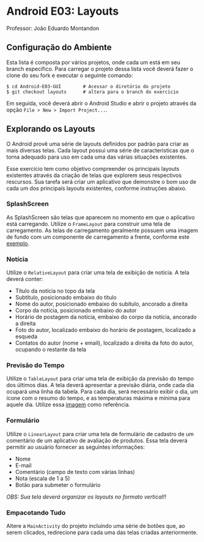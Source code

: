 # Android E03: Layouts

Professor: João Eduardo Montandon

## Configuração do Ambiente

Esta lista é composta por vários projetos, onde cada um está em seu branch específico. Para carregar o projeto dessa lista você deverá fazer o clone do seu fork e executar o seguinte comando:
```
$ cd Android-E03-GUI        # Acessar o diretório do projeto
$ git checkout layouts      # altera para o branch do exercício
```

Em seguida, você deverá abrir o Android Studio e abrir o projeto através da opção `File > New > Import Project...`.

## Explorando os Layouts

O Android provê uma série de layouts definidos por padrão para criar as mais diversas telas. Cada  layout possui uma série de características que o torna adequado para uso em cada uma das várias situações existentes. 

Esse exercício tem como objetivo compreender os principais layouts existentes através da criação de telas que explorem seus respectivos rescursos. Sua tarefa será criar um aplicativo que demonstre o bom uso de cada um dos principais layouts existentes, conforme instruções abaixo.

### SplashScreen

As SplashScreen são telas que aparecem no momento em que o aplicativo está carregando. Utilize o `FrameLayout` para construir uma tela de carregamento. As telas de carregamento geralmente possuem uma imagem de fundo com um componente de carregamento a frente, conforme este [exemplo](https://dribbble.com/shots/1685679-Vaporware-Splash-Screen-Animation).

### Notícia

Utilize o `RelativeLayout` para criar uma tela de exibição de notícia. A tela deverá conter:

* Título da notícia no topo da tela
* Subtítulo, posicionado embaixo do título
* Nome do autor, posicionado embaixo do subítulo, ancorado a direita
* Corpo da notícia, posicionado embaixo do autor
* Horário de postagem da notícia, embaixo do corpo da notícia, ancorado a direita
* Foto do autor, localizado embaixo do horário de postagem, localizado a esqueda
* Contatos do autor (nome + email), localizado a direita da foto do autor, ocupando o restante da tela 

### Previsão do Tempo

Utilize o `TableLayout` para criar uma tela de exibição da previsão do tempo dos últimos dias. A tela deverá apresentar a previsão diária, onde cada dia ocupará uma linha da tabela. Para cada dia, será necessário exibir o dia, um ícone com o resumo do tempo, e as temperaturas máxima e mínima para aquele dia. Utilize essa [imagem](http://www.inlovewithandroid.com/images/best-android-weather-app-yahoo-weather3.jpg) como referência.

### Formulário

Utilize o `LinearLayout` para criar uma tela de formulário de cadastro de um comentário de um aplicativo de avaliação de produtos. Essa tela deverá permitir ao usuário fornecer as seguintes informações:

* Nome
* E-mail
* Comentário (campo de texto com várias linhas)
* Nota (escala de 1 a 5)
* Botão para submeter o formulário

*OBS: Sua tela deverá organizar os layouts no formato vertical!!*

### Empacotando Tudo

Altere a `MainActivity` do projeto incluindo uma série de botões que, ao serem clicados, redirecione para cada uma das telas criadas anteriormente.
 




